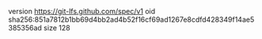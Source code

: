 version https://git-lfs.github.com/spec/v1
oid sha256:851a7812b1bb69d4bb2ad4b52f16cf69ad1267e8cdfd428349f14ae5385356ad
size 128
